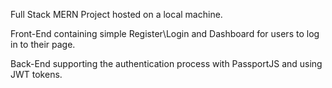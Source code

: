 Full Stack MERN Project hosted on a local machine.

Front-End containing simple Register\Login and Dashboard for users to log in to their page.

Back-End supporting the authentication process with PassportJS and using JWT tokens.

